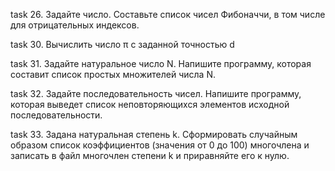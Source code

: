 task 26. Задайте число. Составьте список чисел Фибоначчи, в том числе для отрицательных индексов.

task 30. Вычислить число π c заданной точностью d

task 31. Задайте натуральное число N. Напишите программу, которая составит список простых множителей числа N.

task 32. Задайте последовательность чисел. Напишите программу, которая выведет список неповторяющихся элементов исходной последовательности.

task 33. Задана натуральная степень k. Сформировать случайным образом список коэффициентов (значения от 0 до 100) многочлена
и записать в файл многочлен степени k и приравняйте его к нулю.


